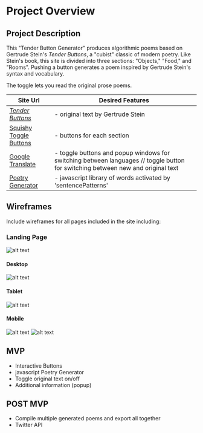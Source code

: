 # Project Overview

## Project Description

This "Tender Button Generator" produces algorithmic poems based on Gertrude Stein's _Tender Buttons_, a "cubist" classic of modern poetry. Like Stein's book, this site is divided into three sections: "Objects," "Food," and "Rooms". Pushing a button generates a poem inspired by Gertrude Stein's syntax and vocabulary.

The toggle lets you read the original prose poems. 

| Site Url        | Desired Features           | 
| ------------- |-------------| 
| [_Tender Buttons_](http://www.bartleby.com/140/)| - original text by Gertrude Stein| 
| [Squishy Toggle Buttons](https://codepen.io/soulwire/pen/bKens)| - buttons for each section| 
| [Google Translate](https://translate.google.com/)| - toggle buttons and popup windows for switching between languages // toggle button for switching between new and original text|  
| [Poetry Generator](https://codepen.io/joelbyrd/pen/phgCK)| - javascript library of words activated by 'sentencePatterns' |


## Wireframes

Include wireframes for all pages included in the site including:

### Landing Page
![alt text](http://res.cloudinary.com/dv7klyiib/image/upload/v1510634164/Tender_Buttons_Landing_Page_dpo59c.jpg "Landing Page Wireframe")

#### Desktop
![alt text](http://res.cloudinary.com/dv7klyiib/image/upload/v1510634164/Tender_Buttons_Desktop_cfshos.jpg "Desktop Wireframe (after buttons have been pushed)")

#### Tablet
![alt text](http://res.cloudinary.com/dv7klyiib/image/upload/v1510634164/Tender_Buttons_Tablet_wslsg9.jpg "Tablet Wireframe (after first button has been pushed)")

#### Mobile
![alt text](http://res.cloudinary.com/dv7klyiib/image/upload/v1510634164/Tender_Buttons_Mobile_1_owsyja.jpg "Mobile Wireframe (stacked buttons scroll down)")
![alt text](http://res.cloudinary.com/dv7klyiib/image/upload/v1510634164/Tender_Buttons_Mobile_2_vmnpxh.jpg "Mobile Wireframe (after button have been pushed)")


## MVP 

- Interactive Buttons 
- javascript Poetry Generator
- Toggle original text on/off
- Additional information (popup) 

## POST MVP

- Compile multiple generated poems and export all together
- Twitter API

